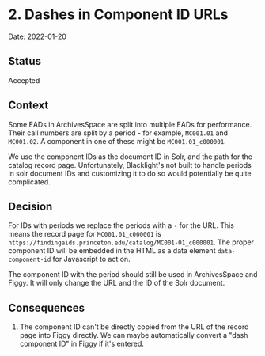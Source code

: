 # 2. Dashes in Component ID URLs

Date: 2022-01-20

## Status

Accepted

## Context

Some EADs in ArchivesSpace are split into multiple EADs for performance. Their
call numbers are split by a period - for example, `MC001.01` and `MC001.02`. A
component in one of these might be `MC001.01_c000001`.

We use the component IDs as the document ID in Solr, and the path for the
catalog record page. Unfortunately, Blacklight's not built to handle periods in
solr document IDs and customizing it to do so would potentially be quite
complicated.

## Decision

For IDs with periods we replace the periods with a `-` for the URL. This means
the record page for `MC001.01_c000001` is
`https://findingaids.princeton.edu/catalog/MC001-01_c000001`. The proper component
ID will be embedded in the HTML as a data element `data-component-id` for
Javascript to act on.

The component ID with the period should still be used in ArchivesSpace and
Figgy. It will only change the URL and the ID of the Solr document.

## Consequences

1. The component ID can't be directly copied from the URL of the record page
   into Figgy directly. We can maybe automatically convert a "dash component ID"
   in Figgy if it's entered.
